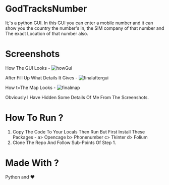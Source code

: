 # GodTracksNumber
It;'s a python GUI. In this GUI you can enter a mobile number and it can show you the country the number's in, the SIM company of that number and The exact Location of that number also. 

# Screenshots

How The GUI Looks - 
![howGui](https://github.com/ArunavaCoderEm/GodTracksNumber/assets/121813676/6a4eb2b9-a6b9-40af-b822-b0c9ea91c722)

After Fill Up What Details It Gives - 
![finalaftergui](https://github.com/ArunavaCoderEm/GodTracksNumber/assets/121813676/bc9e8360-d7f2-4746-b280-0bde8ed4cad8)

How t=The Map Looks - 
![finalmap](https://github.com/ArunavaCoderEm/GodTracksNumber/assets/121813676/fd178b27-9b4e-47d0-ac7c-3fe72e63884c)

Obviously I Have Hidden Some Details Of Me From The Screenshots.

# How To Run ?
1. Copy The Code To Your Locals Then Run But First Install These Packages - 
    a> Opencage
    b> Phonenumber
    c> Tkinter
    d> Folium
2. Clone The Repo And Follow Sub-Points Of Step 1.

# Made With ?
Python and ❤️
